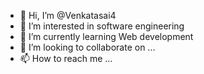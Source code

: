 - 👋 Hi, I’m @Venkatasai4
- 👀 I’m interested in software engineering 
- 🌱 I’m currently learning Web development
- 💞️ I’m looking to collaborate on ...
- 📫 How to reach me ...

<!---
Venkatasai4/Venkatasai4 is a ✨ special ✨ repository because its `README.md` (this file) appears on your GitHub profile.
You can click the Preview link to take a look at your changes.
--->
